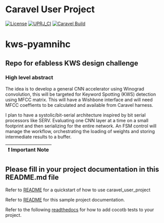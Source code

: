 # Caravel User Project

[![License](https://img.shields.io/badge/License-Apache%202.0-blue.svg)](https://opensource.org/licenses/Apache-2.0) [![UPRJ_CI](https://github.com/efabless/caravel_project_example/actions/workflows/user_project_ci.yml/badge.svg)](https://github.com/efabless/caravel_project_example/actions/workflows/user_project_ci.yml) [![Caravel Build](https://github.com/efabless/caravel_project_example/actions/workflows/caravel_build.yml/badge.svg)](https://github.com/efabless/caravel_project_example/actions/workflows/caravel_build.yml)

# kws-pyamnihc
## Repo for efabless KWS design challenge
### High level abstract

The idea is to develop a general CNN accelerator using Winograd convolution, this will be targeted for Keyword Spotting (KWS) detection using MFCC matrix. This will have a Wishbone interface and will need MFCC coeffients to be calculated and available from Caravel harness.

I plan to have a systolic/bit-serial architecture inspired by bit serial processors like SERV. Evaluating one CNN layer at a time on a small footprint and then serializing for the entire network. An FSM control will manage the workflow, orchestrating the loading of weights and storing intermediate results to a buffer.

| :exclamation: Important Note            |
|-----------------------------------------|

## Please fill in your project documentation in this README.md file 

Refer to [README](docs/source/index.rst#section-quickstart) for a quickstart of how to use caravel_user_project

Refer to [README](docs/source/index.rst) for this sample project documentation. 

Refer to the following [readthedocs](https://caravel-sim-infrastructure.readthedocs.io/en/latest/index.html) for how to add cocotb tests to your project. 
